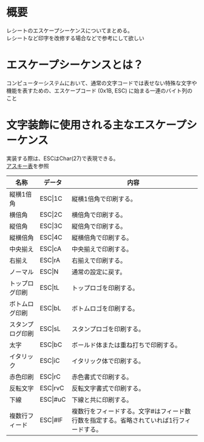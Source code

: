 # 概要
レシートのエスケープシーケンスについてまとめる。  
レシートなど印字を改修する場合などで参考にして欲しい

# エスケープシーケンスとは？
コンピューターシステムにおいて、通常の文字コードでは表せない特殊な文字や機能を表すための、エスケープコード (0x1B, ESC) に始まる一連のバイト列のこと

# 文字装飾に使用される主なエスケープシーケンス
実装する際は、ESCはChar(27)で表現できる。  
[アスキー表](https://www.cs.cmu.edu/~pattis/15-1XX/common/handouts/ascii.html)を参照

|名称|データ|内容|
|-|-|-|
|縦横1倍角|ESC\|1C|縦横1倍角で印刷する。|
|横倍角|ESC\|2C|横倍角で印刷する。|
|縦倍角|ESC\|3C|縦倍角で印刷する。|
|縦横倍角|ESC\|4C|縦横倍角で印刷する。|
|中央揃え|ESC\|cA|中央揃えで印刷する。|
|右揃え|ESC\|rA|右揃えで印刷する。|
|ノーマル|ESC\|N|通常の設定に戻す。|
|トップログ印刷|ESC\|tL|トップロゴを印刷する。|
|ボトムログ印刷|ESC\|bL|ボトムロゴを印刷する。|
|スタンプログ印刷|ESC\|sL|スタンプロゴを印刷する。|
|太字|ESC\|bC|	ボールド体または重ね打ちで印刷する。|
|イタリック|ESC\|iC|	イタリック体で印刷する。|
|赤色印刷|ESC\|rC| 赤色書式で印刷する。|
|反転文字|ESC\|rvC|反転文字書式で印刷する。|
|下線|ESC\|#uC|下線と共に印刷する。|
|複数行フィード|ESC\|#lF|複数行をフィードする。文字#はフィード数行数を指定する。省略されていれば1行フィードする。|
